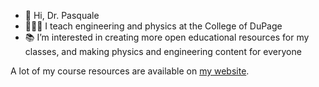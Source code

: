 - 👋 Hi, Dr. Pasquale
- 👩🏻‍🏫 I teach engineering and physics at the College of DuPage
- 📚 I’m interested in creating more open educational resources for my classes, and making physics and engineering content for everyone

A lot of my course resources are available on [my website](https://doctor-pasquale.com).

